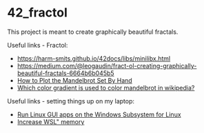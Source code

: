 # 42_fractol
This project is meant to create graphically beautiful fractals.

Useful links - Fractol:
- https://harm-smits.github.io/42docs/libs/minilibx.html
- https://medium.com/@leogaudin/fract-ol-creating-graphically-beautiful-fractals-6664b6b045b5
- [How to Plot the Mandelbrot Set By Hand](https://www.wikihow.com/Plot-the-Mandelbrot-Set-By-Hand)
- [Which color gradient is used to color mandelbrot in wikipedia?](https://stackoverflow.com/questions/16500656/which-color-gradient-is-used-to-color-mandelbrot-in-wikipedia)

Useful links - setting things up on my laptop:
- [Run Linux GUI apps on the Windows Subsystem for Linux](https://learn.microsoft.com/en-us/windows/wsl/tutorials/gui-apps)
- [Increase WSL" memory](https://learn.microsoft.com/en-us/answers/questions/1296124/how-to-increase-memory-and-cpu-limits-for-wsl2-win)
